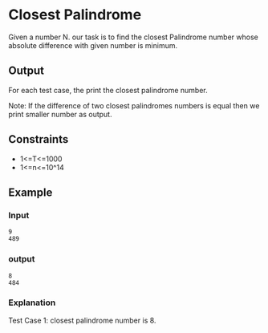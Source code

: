 # Closest Palindrome

Given a number N. our task is to find the closest Palindrome number whose absolute difference with given number is minimum.

## Output

For each test case, the print the closest palindrome number.

Note:  If the difference of two closest palindromes numbers is equal then we print smaller number as output.

## Constraints

* 1<=T<=1000
* 1<=n<=10^14

## Example

### Input

```
9
489
```

### output

```
8
484
```

### Explanation

Test Case 1: closest palindrome number is 8.
